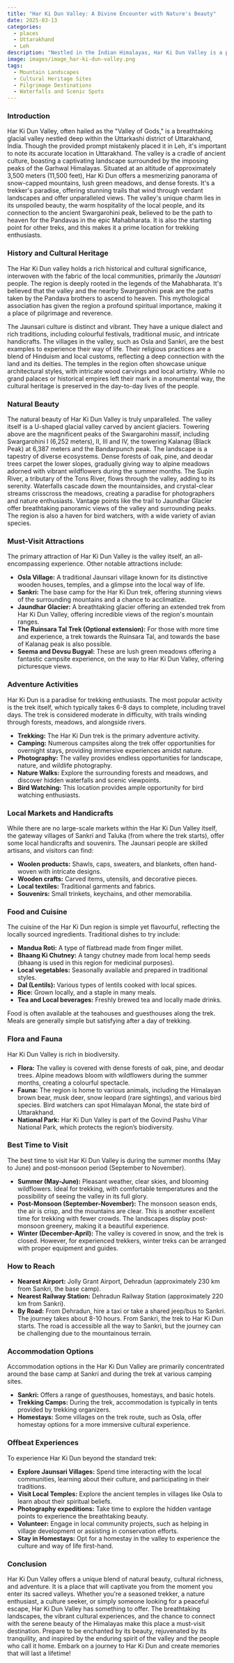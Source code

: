```yaml
---
title: "Har Ki Dun Valley: A Divine Encounter with Nature's Beauty"
date: 2025-03-13
categories:
  - places
  - Uttarakhand
  - Leh
description: "Nestled in the Indian Himalayas, Har Ki Dun Valley is a pristine and untouched valley surrounded by snow-capped peaks. It is known for its lush green meadows, dense forests, and serene beauty. The valley also holds significant spiritual importance due to the presence of ancient Gurudwara and temples."
image: images/image_har-ki-dun-valley.png
tags: 
  - Mountain Landscapes
  - Cultural Heritage Sites
  - Pilgrimage Destinations
  - Waterfalls and Scenic Spots
---
```



### **Introduction**

Har Ki Dun Valley, often hailed as the "Valley of Gods," is a breathtaking glacial valley nestled deep within the Uttarkashi district of Uttarakhand, India. Though the provided prompt mistakenly placed it in Leh, it's important to note its accurate location in Uttarakhand. The valley is a cradle of ancient culture, boasting a captivating landscape surrounded by the imposing peaks of the Garhwal Himalayas. Situated at an altitude of approximately 3,500 meters (11,500 feet), Har Ki Dun offers a mesmerizing panorama of snow-capped mountains, lush green meadows, and dense forests. It's a trekker's paradise, offering stunning trails that wind through verdant landscapes and offer unparalleled views. The valley's unique charm lies in its unspoiled beauty, the warm hospitality of the local people, and its connection to the ancient Swargarohini peak, believed to be the path to heaven for the Pandavas in the epic Mahabharata. It is also the starting point for other treks, and this makes it a prime location for trekking enthusiasts.

### **History and Cultural Heritage**

The Har Ki Dun valley holds a rich historical and cultural significance, interwoven with the fabric of the local communities, primarily the *Jaunsari* people. The region is deeply rooted in the legends of the Mahabharata. It's believed that the valley and the nearby Swargarohini peak are the paths taken by the Pandava brothers to ascend to heaven. This mythological association has given the region a profound spiritual importance, making it a place of pilgrimage and reverence.

The Jaunsari culture is distinct and vibrant. They have a unique dialect and rich traditions, including colourful festivals, traditional music, and intricate handicrafts. The villages in the valley, such as Osla and Sankri, are the best examples to experience their way of life. Their religious practices are a blend of Hinduism and local customs, reflecting a deep connection with the land and its deities. The temples in the region often showcase unique architectural styles, with intricate wood carvings and local artistry. While no grand palaces or historical empires left their mark in a monumental way, the cultural heritage is preserved in the day-to-day lives of the people.

###  **Natural Beauty**

The natural beauty of Har Ki Dun Valley is truly unparalleled. The valley itself is a U-shaped glacial valley carved by ancient glaciers. Towering above are the magnificent peaks of the Swargarohini massif, including Swargarohini I (6,252 meters), II, III and IV, the towering Kalanag (Black Peak) at 6,387 meters and the Bandarpunch peak. The landscape is a tapestry of diverse ecosystems. Dense forests of oak, pine, and deodar trees carpet the lower slopes, gradually giving way to alpine meadows adorned with vibrant wildflowers during the summer months.
<placeholder image tag>
The Supin River, a tributary of the Tons River, flows through the valley, adding to its serenity. Waterfalls cascade down the mountainsides, and crystal-clear streams crisscross the meadows, creating a paradise for photographers and nature enthusiasts. Vantage points like the trail to Jaundhar Glacier offer breathtaking panoramic views of the valley and surrounding peaks. The region is also a haven for bird watchers, with a wide variety of avian species.

### **Must-Visit Attractions**

The primary attraction of Har Ki Dun Valley is the valley itself, an all-encompassing experience. Other notable attractions include:

*   **Osla Village:** A traditional Jaunsari village known for its distinctive wooden houses, temples, and a glimpse into the local way of life.
    <placeholder image tag>
*   **Sankri:** The base camp for the Har Ki Dun trek, offering stunning views of the surrounding mountains and a chance to acclimatize.
    <placeholder image tag>
*   **Jaundhar Glacier:** A breathtaking glacier offering an extended trek from Har Ki Dun Valley, offering incredible views of the region's mountain ranges.
    <placeholder image tag>
*   **The Ruinsara Tal Trek (Optional extension):** For those with more time and experience, a trek towards the Ruinsara Tal, and towards the base of Kalanag peak is also possible.
*   **Seema and Devsu Bugyal:** These are lush green meadows offering a fantastic campsite experience, on the way to Har Ki Dun Valley, offering picturesque views.
    <placeholder image tag>

### **Adventure Activities**

Har Ki Dun is a paradise for trekking enthusiasts. The most popular activity is the trek itself, which typically takes 6-8 days to complete, including travel days. The trek is considered moderate in difficulty, with trails winding through forests, meadows, and alongside rivers.
<placeholder image tag>
*   **Trekking:** The Har Ki Dun trek is the primary adventure activity.
*   **Camping:** Numerous campsites along the trek offer opportunities for overnight stays, providing immersive experiences amidst nature.
*   **Photography:** The valley provides endless opportunities for landscape, nature, and wildlife photography.
*   **Nature Walks:** Explore the surrounding forests and meadows, and discover hidden waterfalls and scenic viewpoints.
*   **Bird Watching:** This location provides ample opportunity for bird watching enthusiasts.

### **Local Markets and Handicrafts**

While there are no large-scale markets within the Har Ki Dun Valley itself, the gateway villages of Sankri and Taluka (from where the trek starts), offer some local handicrafts and souvenirs. The Jaunsari people are skilled artisans, and visitors can find:

*   **Woolen products:** Shawls, caps, sweaters, and blankets, often hand-woven with intricate designs.
*   **Wooden crafts:** Carved items, utensils, and decorative pieces.
*   **Local textiles:** Traditional garments and fabrics.
*   **Souvenirs:** Small trinkets, keychains, and other memorabilia.

### **Food and Cuisine**

The cuisine of the Har Ki Dun region is simple yet flavourful, reflecting the locally sourced ingredients. Traditional dishes to try include:

*   **Mandua Roti:** A type of flatbread made from finger millet.
*   **Bhaang Ki Chutney:** A tangy chutney made from local hemp seeds (bhaang is used in this region for medicinal purposes).
*   **Local vegetables:** Seasonally available and prepared in traditional styles.
*   **Dal (Lentils):** Various types of lentils cooked with local spices.
*   **Rice:** Grown locally, and a staple in many meals.
*   **Tea and Local beverages:** Freshly brewed tea and locally made drinks.

Food is often available at the teahouses and guesthouses along the trek. Meals are generally simple but satisfying after a day of trekking.

### **Flora and Fauna**

Har Ki Dun Valley is rich in biodiversity.

*   **Flora:** The valley is covered with dense forests of oak, pine, and deodar trees. Alpine meadows bloom with wildflowers during the summer months, creating a colourful spectacle.
*   **Fauna:** The region is home to various animals, including the Himalayan brown bear, musk deer, snow leopard (rare sightings), and various bird species. Bird watchers can spot Himalayan Monal, the state bird of Uttarakhand.
*   **National Park:** Har Ki Dun Valley is part of the Govind Pashu Vihar National Park, which protects the region’s biodiversity.

### **Best Time to Visit**

The best time to visit Har Ki Dun Valley is during the summer months (May to June) and post-monsoon period (September to November).

*   **Summer (May-June):** Pleasant weather, clear skies, and blooming wildflowers. Ideal for trekking, with comfortable temperatures and the possibility of seeing the valley in its full glory.
*   **Post-Monsoon (September-November):** The monsoon season ends, the air is crisp, and the mountains are clear. This is another excellent time for trekking with fewer crowds. The landscapes display post-monsoon greenery, making it a beautiful experience.
*   **Winter (December-April):** The valley is covered in snow, and the trek is closed. However, for experienced trekkers, winter treks can be arranged with proper equipment and guides.

### **How to Reach**

*   **Nearest Airport:** Jolly Grant Airport, Dehradun (approximately 230 km from Sankri, the base camp).
*   **Nearest Railway Station:** Dehradun Railway Station (approximately 220 km from Sankri).
*   **By Road:** From Dehradun, hire a taxi or take a shared jeep/bus to Sankri. The journey takes about 8-10 hours. From Sankri, the trek to Har Ki Dun starts. The road is accessible all the way to Sankri, but the journey can be challenging due to the mountainous terrain.

### **Accommodation Options**

Accommodation options in the Har Ki Dun Valley are primarily concentrated around the base camp at Sankri and during the trek at various camping sites.

*   **Sankri:** Offers a range of guesthouses, homestays, and basic hotels.
*   **Trekking Camps:** During the trek, accommodation is typically in tents provided by trekking organizers.
*   **Homestays:** Some villages on the trek route, such as Osla, offer homestay options for a more immersive cultural experience.

### **Offbeat Experiences**

To experience Har Ki Dun beyond the standard trek:

*   **Explore Jaunsari Villages:** Spend time interacting with the local communities, learning about their culture, and participating in their traditions.
*   **Visit Local Temples:** Explore the ancient temples in villages like Osla to learn about their spiritual beliefs.
*   **Photography expeditions:** Take time to explore the hidden vantage points to experience the breathtaking beauty.
*   **Volunteer:** Engage in local community projects, such as helping in village development or assisting in conservation efforts.
*   **Stay in Homestays:** Opt for a homestay in the valley to experience the culture and way of life first-hand.

### **Conclusion**

Har Ki Dun Valley offers a unique blend of natural beauty, cultural richness, and adventure. It is a place that will captivate you from the moment you enter its sacred valleys. Whether you're a seasoned trekker, a nature enthusiast, a culture seeker, or simply someone looking for a peaceful escape, Har Ki Dun Valley has something to offer. The breathtaking landscapes, the vibrant cultural experiences, and the chance to connect with the serene beauty of the Himalayas make this place a must-visit destination. Prepare to be enchanted by its beauty, rejuvenated by its tranquility, and inspired by the enduring spirit of the valley and the people who call it home. Embark on a journey to Har Ki Dun and create memories that will last a lifetime!


